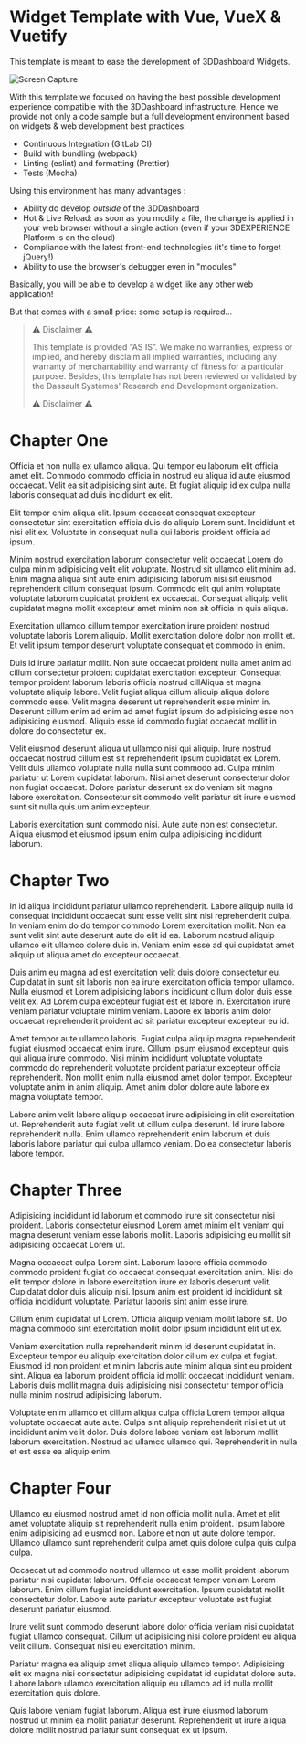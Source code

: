 <!-- markdownlint-disable MD001 MD024 -->
<!-- https://github.com/DavidAnson/markdownlint/blob/master/README.md#configuration -->

# Widget Template with Vue, VueX & Vuetify

This template is meant to ease the development of 3DDashboard Widgets.

![Screen Capture](https://btcc.s3-eu-west-1.amazonaws.com/WidgetLab/ressources/WidgetTemplateDemoV3.gif)

With this template we focused on having the best possible development experience compatible with the 3DDashboard infrastructure. Hence we provide not only a code sample but a full development environment based on widgets & web development best practices:

- Continuous Integration (GitLab CI)
- Build with bundling (webpack)
- Linting (eslint) and formatting (Prettier)
- Tests (Mocha)

Using this environment has many advantages :

- Ability do develop _outside_ of the 3DDashboard
- Hot & Live Reload: as soon as you modify a file, the change is applied in your web browser without a single action (even if your 3DEXPERIENCE Platform is on the cloud)
- Compliance with the latest front-end technologies (it's time to forget jQuery!)
- Ability to use the browser's debugger even in "modules"

Basically, you will be able to develop a widget like any other web application!

But that comes with a small price: some setup is required...

> ⚠️ Disclaimer ⚠️
>
> This template is provided ​“AS IS”. We make no warranties, express or implied, and hereby disclaim all implied warranties, including any warranty of merchantability and warranty of fitness for a particular purpose. Besides, this template has not been reviewed or validated by the Dassault Systèmes' Research and Development organization.
>
> ⚠️ Disclaimer ⚠️

# Chapter One

Officia et non nulla ex ullamco aliqua. Qui tempor eu laborum elit officia amet elit. Commodo commodo officia in nostrud eu aliqua id aute eiusmod occaecat. Velit ea sit adipisicing sint aute. Et fugiat aliquip id ex culpa nulla laboris consequat ad duis incididunt ex elit.

Elit tempor enim aliqua elit. Ipsum occaecat consequat excepteur consectetur sint exercitation officia duis do aliquip Lorem sunt. Incididunt et nisi elit ex. Voluptate in consequat nulla qui laboris proident officia ad ipsum.

Minim nostrud exercitation laborum consectetur velit occaecat Lorem do culpa minim adipisicing velit elit voluptate. Nostrud sit ullamco elit minim ad. Enim magna aliqua sint aute enim adipisicing laborum nisi sit eiusmod reprehenderit cillum consequat ipsum. Commodo elit qui anim voluptate voluptate laborum cupidatat proident ex occaecat. Consequat aliquip velit cupidatat magna mollit excepteur amet minim non sit officia in quis aliqua.

Exercitation ullamco cillum tempor exercitation irure proident nostrud voluptate laboris Lorem aliquip. Mollit exercitation dolore dolor non mollit et. Et velit ipsum tempor deserunt voluptate consequat et commodo in enim.

Duis id irure pariatur mollit. Non aute occaecat proident nulla amet anim ad cillum consectetur proident cupidatat exercitation excepteur. Consequat tempor proident laborum laboris officia nostrud cillAliqua et magna voluptate aliquip labore. Velit fugiat aliqua cillum aliquip aliqua dolore commodo esse. Velit magna deserunt ut reprehenderit esse minim in. Deserunt cillum enim ad enim ad amet fugiat ipsum do adipisicing esse non adipisicing eiusmod. Aliquip esse id commodo fugiat occaecat mollit in dolore do consectetur ex.

Velit eiusmod deserunt aliqua ut ullamco nisi qui aliquip. Irure nostrud occaecat nostrud cillum est sit reprehenderit ipsum cupidatat ex Lorem. Velit duis ullamco voluptate nulla nulla sunt commodo ad. Culpa minim pariatur ut Lorem cupidatat laborum. Nisi amet deserunt consectetur dolor non fugiat occaecat. Dolore pariatur deserunt ex do veniam sit magna labore exercitation. Consectetur sit commodo velit pariatur sit irure eiusmod sunt sit nulla quis.um anim excepteur.

Laboris exercitation sunt commodo nisi. Aute aute non est consectetur. Aliqua eiusmod et eiusmod ipsum enim culpa adipisicing incididunt laborum.

# Chapter Two

In id aliqua incididunt pariatur ullamco reprehenderit. Labore aliquip nulla id consequat incididunt occaecat sunt esse velit sint nisi reprehenderit culpa. In veniam enim do do tempor commodo Lorem exercitation mollit. Non ea sunt velit sint aute deserunt aute do elit id ea. Laborum nostrud aliquip ullamco elit ullamco dolore duis in. Veniam enim esse ad qui cupidatat amet aliquip ut aliqua amet do excepteur occaecat.

Duis anim eu magna ad est exercitation velit duis dolore consectetur eu. Cupidatat in sunt sit laboris non ea irure exercitation officia tempor ullamco. Nulla eiusmod et Lorem adipisicing laboris incididunt cillum dolor duis esse velit ex. Ad Lorem culpa excepteur fugiat est et labore in. Exercitation irure veniam pariatur voluptate minim veniam. Labore ex laboris anim dolor occaecat reprehenderit proident ad sit pariatur excepteur excepteur eu id.

Amet tempor aute ullamco laboris. Fugiat culpa aliquip magna reprehenderit fugiat eiusmod occaecat enim irure. Cillum ipsum eiusmod excepteur quis qui aliqua irure commodo. Nisi minim incididunt voluptate voluptate commodo do reprehenderit voluptate proident pariatur excepteur officia reprehenderit. Non mollit enim nulla eiusmod amet dolor tempor. Excepteur voluptate anim in anim aliquip. Amet anim dolor dolore aute labore ex magna voluptate tempor.

Labore anim velit labore aliquip occaecat irure adipisicing in elit exercitation ut. Reprehenderit aute fugiat velit ut cillum culpa deserunt. Id irure labore reprehenderit nulla. Enim ullamco reprehenderit enim laborum et duis laboris labore pariatur qui culpa ullamco veniam. Do ea consectetur laboris labore tempor.

# Chapter Three

Adipisicing incididunt id laborum et commodo irure sit consectetur nisi proident. Laboris consectetur eiusmod Lorem amet minim elit veniam qui magna deserunt veniam esse laboris mollit. Laboris adipisicing eu mollit sit adipisicing occaecat Lorem ut.

Magna occaecat culpa Lorem sint. Laborum labore officia commodo commodo proident fugiat do occaecat consequat exercitation anim. Nisi do elit tempor dolore in labore exercitation irure ex laboris deserunt velit. Cupidatat dolor duis aliquip nisi. Ipsum anim est proident id incididunt sit officia incididunt voluptate. Pariatur laboris sint anim esse irure.

Cillum enim cupidatat ut Lorem. Officia aliquip veniam mollit labore sit. Do magna commodo sint exercitation mollit dolor ipsum incididunt elit ut ex.

Veniam exercitation nulla reprehenderit minim id deserunt cupidatat in. Excepteur tempor eu aliquip exercitation dolor cillum ex culpa et fugiat. Eiusmod id non proident et minim laboris aute minim aliqua sint eu proident sint. Aliqua ea laborum proident officia id mollit occaecat incididunt veniam. Laboris duis mollit magna duis adipisicing nisi consectetur tempor officia nulla minim nostrud adipisicing laborum.

Voluptate enim ullamco et cillum aliqua culpa officia Lorem tempor aliqua voluptate occaecat aute aute. Culpa sint aliquip reprehenderit nisi et ut ut incididunt anim velit dolor. Duis dolore labore veniam est laborum mollit laborum exercitation. Nostrud ad ullamco ullamco qui. Reprehenderit in nulla et est esse ea aliquip enim.

# Chapter Four

Ullamco eu eiusmod nostrud amet id non officia mollit nulla. Amet et elit amet voluptate aliquip sit reprehenderit nulla enim proident. Ipsum labore enim adipisicing ad eiusmod non. Labore et non ut aute dolore tempor. Ullamco ullamco sunt reprehenderit culpa amet quis dolore culpa quis culpa culpa.

Occaecat ut ad commodo nostrud ullamco ut esse mollit proident laborum pariatur nisi cupidatat laborum. Officia occaecat tempor veniam Lorem laborum. Enim cillum fugiat incididunt exercitation. Ipsum cupidatat mollit consectetur dolor. Labore aute pariatur excepteur voluptate est fugiat deserunt pariatur eiusmod.

Irure velit sunt commodo deserunt labore dolor officia veniam nisi cupidatat fugiat ullamco consequat. Cillum ut adipisicing nisi dolore proident eu aliqua velit cillum. Consequat nisi eu exercitation minim.

Pariatur magna ea aliquip amet aliqua aliquip ullamco tempor. Adipisicing elit ex magna nisi consectetur adipisicing cupidatat id cupidatat dolore aute. Labore labore ullamco exercitation aliquip eu ullamco ad id nulla mollit exercitation quis dolore.

Quis labore veniam fugiat laborum. Aliqua est irure eiusmod laborum nostrud ut minim ea mollit pariatur deserunt. Reprehenderit ut irure aliqua dolore mollit nostrud pariatur sunt consequat ex ut ipsum.